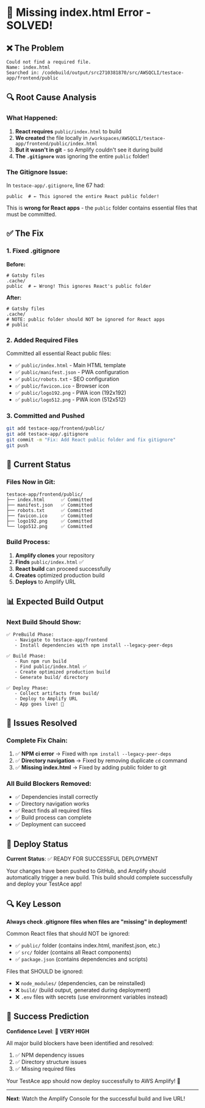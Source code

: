 # 🎯 Missing index.html Error - SOLVED!

## ❌ The Problem
```
Could not find a required file.
Name: index.html
Searched in: /codebuild/output/src2710381870/src/AWSQCLI/testace-app/frontend/public
```

## 🔍 Root Cause Analysis

### What Happened:
1. **React requires** `public/index.html` to build
2. **We created** the file locally in `/workspaces/AWSQCLI/testace-app/frontend/public/index.html`
3. **But it wasn't in git** - so Amplify couldn't see it during build
4. **The `.gitignore`** was ignoring the entire `public` folder!

### The Gitignore Issue:
In `testace-app/.gitignore`, line 67 had:
```
public  # ← This ignored the entire React public folder!
```

This is **wrong for React apps** - the `public` folder contains essential files that must be committed.

## ✅ The Fix

### 1. Fixed .gitignore
**Before:**
```gitignore
# Gatsby files
.cache/
public  # ← Wrong! This ignores React's public folder
```

**After:**
```gitignore
# Gatsby files
.cache/
# NOTE: public folder should NOT be ignored for React apps
# public
```

### 2. Added Required Files
Committed all essential React public files:
- ✅ `public/index.html` - Main HTML template
- ✅ `public/manifest.json` - PWA configuration
- ✅ `public/robots.txt` - SEO configuration
- ✅ `public/favicon.ico` - Browser icon
- ✅ `public/logo192.png` - PWA icon (192x192)
- ✅ `public/logo512.png` - PWA icon (512x512)

### 3. Committed and Pushed
```bash
git add testace-app/frontend/public/
git add testace-app/.gitignore
git commit -m "Fix: Add React public folder and fix gitignore"
git push
```

## 🚀 Current Status

### Files Now in Git:
```
testace-app/frontend/public/
├── index.html      ✅ Committed
├── manifest.json   ✅ Committed
├── robots.txt      ✅ Committed
├── favicon.ico     ✅ Committed
├── logo192.png     ✅ Committed
└── logo512.png     ✅ Committed
```

### Build Process:
1. **Amplify clones** your repository
2. **Finds** `public/index.html` ✅
3. **React build** can proceed successfully
4. **Creates** optimized production build
5. **Deploys** to Amplify URL

## 📊 Expected Build Output

### Next Build Should Show:
```
✅ PreBuild Phase:
   - Navigate to testace-app/frontend
   - Install dependencies with npm install --legacy-peer-deps

✅ Build Phase:
   - Run npm run build
   - Find public/index.html ✅
   - Create optimized production build
   - Generate build/ directory

✅ Deploy Phase:
   - Collect artifacts from build/
   - Deploy to Amplify URL
   - App goes live! 🎉
```

## 🎉 Issues Resolved

### Complete Fix Chain:
1. ✅ **NPM ci error** → Fixed with `npm install --legacy-peer-deps`
2. ✅ **Directory navigation** → Fixed by removing duplicate `cd` command
3. ✅ **Missing index.html** → Fixed by adding public folder to git

### All Build Blockers Removed:
- ✅ Dependencies install correctly
- ✅ Directory navigation works
- ✅ React finds all required files
- ✅ Build process can complete
- ✅ Deployment can succeed

## 🚀 Deploy Status

**Current Status**: ✅ READY FOR SUCCESSFUL DEPLOYMENT

Your changes have been pushed to GitHub, and Amplify should automatically trigger a new build. This build should complete successfully and deploy your TestAce app!

## 🔍 Key Lesson

**Always check .gitignore files when files are "missing" in deployment!**

Common React files that should NOT be ignored:
- ✅ `public/` folder (contains index.html, manifest.json, etc.)
- ✅ `src/` folder (contains all React components)
- ✅ `package.json` (contains dependencies and scripts)

Files that SHOULD be ignored:
- ❌ `node_modules/` (dependencies, can be reinstalled)
- ❌ `build/` (build output, generated during deployment)
- ❌ `.env` files with secrets (use environment variables instead)

## 🎯 Success Prediction

**Confidence Level**: 🎯 **VERY HIGH**

All major build blockers have been identified and resolved:
1. ✅ NPM dependency issues
2. ✅ Directory structure issues  
3. ✅ Missing required files

Your TestAce app should now deploy successfully to AWS Amplify! 🚀

---

**Next**: Watch the Amplify Console for the successful build and live URL!
